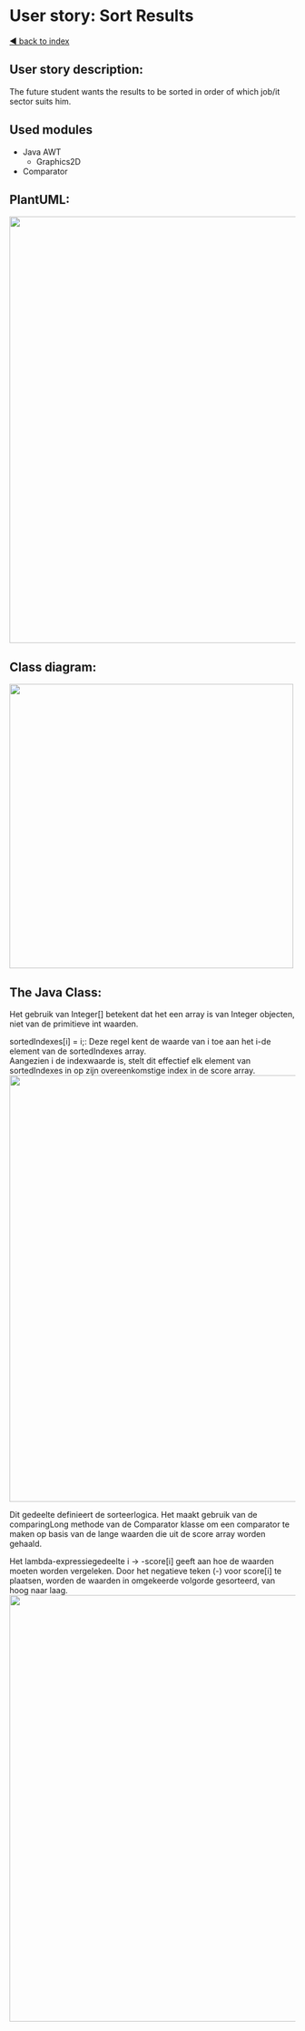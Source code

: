 # User story: Sort Results

[◄ back to index](../index.md)

## User story description:
The future student wants the results  to be sorted in order of which job/it sector suits him.

## Used modules
- Java AWT
    - Graphics2D
- Comparator



## PlantUML:
<img src="../../assets/plantumlsort.png" width="750">


## Class diagram:
<img src="../../assets/classSort.png" width="500">

## The Java Class:
Het gebruik van Integer[] betekent dat het een array is van Integer objecten, niet van de primitieve int waarden.

sortedIndexes[i] = i;: Deze regel kent de waarde van i toe aan het i-de element van de sortedIndexes array. <br>
Aangezien i de indexwaarde is, stelt dit effectief elk element van sortedIndexes in op zijn overeenkomstige index in de score array.
<img src="../../assets/sortArrayForLoop.png" width="750" >


Dit gedeelte definieert de sorteerlogica. Het maakt gebruik van de comparingLong methode van de Comparator klasse om een comparator
te maken op basis van de lange waarden die uit de score array worden gehaald. <br>

Het lambda-expressiegedeelte i -> -score[i] geeft aan hoe de waarden moeten worden vergeleken. 
Door het negatieve teken (-) voor score[i] te plaatsen, worden de waarden in omgekeerde volgorde gesorteerd, van hoog naar laag.\
<img src="../../assets/SortWithLambda.png" width="750" >
